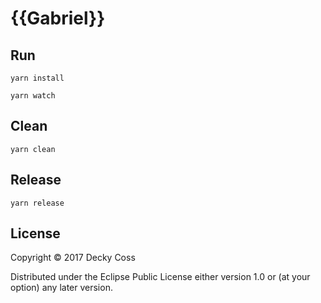# {{Gabriel}}

## Run

``` shell
yarn install

yarn watch
```

## Clean

``` shell
yarn clean
```

## Release

``` shell
yarn release
```

## License

Copyright © 2017 Decky Coss 

Distributed under the Eclipse Public License either version 1.0 or (at
your option) any later version.
